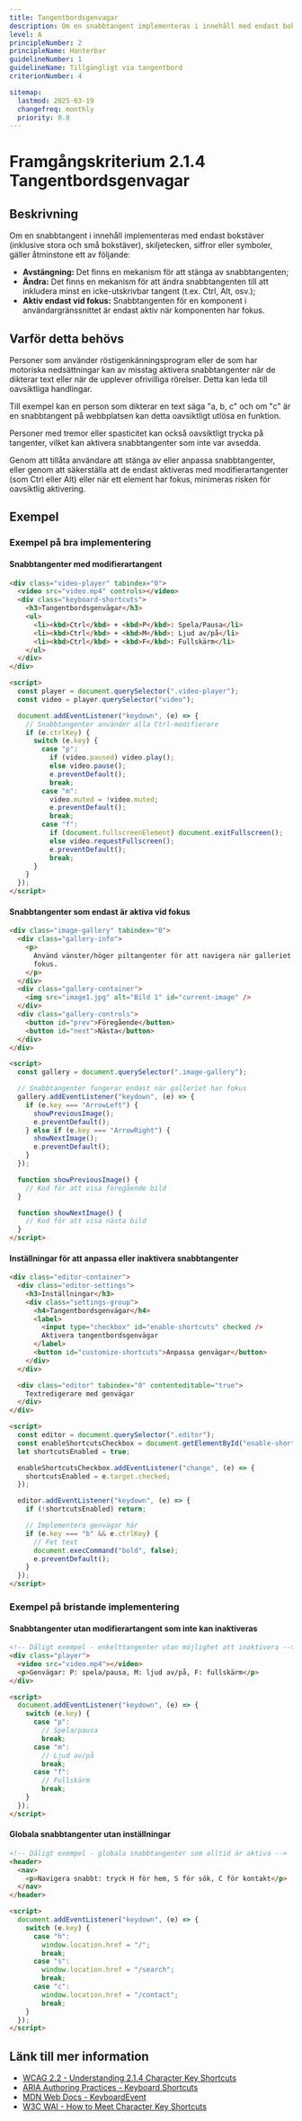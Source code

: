 ```yaml
---
title: Tangentbordsgenvagar
description: Om en snabbtangent implementeras i innehåll med endast bokstäver, skiljetecken, siffror eller symboler finns det ett sätt att stänga av eller ändra snabbtangenten.
level: A
principleNumber: 2
principleName: Hanterbar
guidelineNumber: 1
guidelineName: Tillgängligt via tangentbord
criterionNumber: 4

sitemap:
  lastmod: 2025-03-19
  changefreq: monthly
  priority: 0.8
---
```


# Framgångskriterium 2.1.4 Tangentbordsgenvagar

## Beskrivning

Om en snabbtangent i innehåll implementeras med endast bokstäver (inklusive stora och små bokstäver), skiljetecken, siffror eller symboler, gäller åtminstone ett av följande:

- **Avstängning:** Det finns en mekanism för att stänga av snabbtangenten;
- **Ändra:** Det finns en mekanism för att ändra snabbtangenten till att inkludera minst en icke-utskrivbar tangent (t.ex. Ctrl, Alt, osv.);
- **Aktiv endast vid fokus:** Snabbtangenten för en komponent i användargränssnittet är endast aktiv när komponenten har fokus.

## Varför detta behövs

Personer som använder röstigenkänningsprogram eller de som har motoriska nedsättningar kan av misstag aktivera snabbtangenter när de dikterar text eller när de upplever ofrivilliga rörelser. Detta kan leda till oavsiktliga handlingar.

Till exempel kan en person som dikterar en text säga "a, b, c" och om "c" är en snabbtangent på webbplatsen kan detta oavsiktligt utlösa en funktion.

Personer med tremor eller spasticitet kan också oavsiktligt trycka på tangenter, vilket kan aktivera snabbtangenter som inte var avsedda.

Genom att tillåta användare att stänga av eller anpassa snabbtangenter, eller genom att säkerställa att de endast aktiveras med modifierartangenter (som Ctrl eller Alt) eller när ett element har fokus, minimeras risken för oavsiktlig aktivering.

## Exempel

### Exempel på bra implementering

#### Snabbtangenter med modifierartangent

```html
<div class="video-player" tabindex="0">
  <video src="video.mp4" controls></video>
  <div class="keyboard-shortcuts">
    <h3>Tangentbordsgenvägar</h3>
    <ul>
      <li><kbd>Ctrl</kbd> + <kbd>P</kbd>: Spela/Pausa</li>
      <li><kbd>Ctrl</kbd> + <kbd>M</kbd>: Ljud av/på</li>
      <li><kbd>Ctrl</kbd> + <kbd>F</kbd>: Fullskärm</li>
    </ul>
  </div>
</div>

<script>
  const player = document.querySelector(".video-player");
  const video = player.querySelector("video");

  document.addEventListener("keydown", (e) => {
    // Snabbtangenter använder alla Ctrl-modifierare
    if (e.ctrlKey) {
      switch (e.key) {
        case "p":
          if (video.paused) video.play();
          else video.pause();
          e.preventDefault();
          break;
        case "m":
          video.muted = !video.muted;
          e.preventDefault();
          break;
        case "f":
          if (document.fullscreenElement) document.exitFullscreen();
          else video.requestFullscreen();
          e.preventDefault();
          break;
      }
    }
  });
</script>
```

#### Snabbtangenter som endast är aktiva vid fokus

```html
<div class="image-gallery" tabindex="0">
  <div class="gallery-info">
    <p>
      Använd vänster/höger piltangenter för att navigera när galleriet har
      fokus.
    </p>
  </div>
  <div class="gallery-container">
    <img src="image1.jpg" alt="Bild 1" id="current-image" />
  </div>
  <div class="gallery-controls">
    <button id="prev">Föregående</button>
    <button id="next">Nästa</button>
  </div>
</div>

<script>
  const gallery = document.querySelector(".image-gallery");

  // Snabbtangenter fungerar endast när galleriet har fokus
  gallery.addEventListener("keydown", (e) => {
    if (e.key === "ArrowLeft") {
      showPreviousImage();
      e.preventDefault();
    } else if (e.key === "ArrowRight") {
      showNextImage();
      e.preventDefault();
    }
  });

  function showPreviousImage() {
    // Kod för att visa föregående bild
  }

  function showNextImage() {
    // Kod för att visa nästa bild
  }
</script>
```

#### Inställningar för att anpassa eller inaktivera snabbtangenter

```html
<div class="editor-container">
  <div class="editor-settings">
    <h3>Inställningar</h3>
    <div class="settings-group">
      <h4>Tangentbordsgenvägar</h4>
      <label>
        <input type="checkbox" id="enable-shortcuts" checked />
        Aktivera tangentbordsgenvägar
      </label>
      <button id="customize-shortcuts">Anpassa genvägar</button>
    </div>
  </div>

  <div class="editor" tabindex="0" contenteditable="true">
    Textredigerare med genvägar
  </div>
</div>

<script>
  const editor = document.querySelector(".editor");
  const enableShortcutsCheckbox = document.getElementById("enable-shortcuts");
  let shortcutsEnabled = true;

  enableShortcutsCheckbox.addEventListener("change", (e) => {
    shortcutsEnabled = e.target.checked;
  });

  editor.addEventListener("keydown", (e) => {
    if (!shortcutsEnabled) return;

    // Implementera genvägar här
    if (e.key === "b" && e.ctrlKey) {
      // Fet text
      document.execCommand("bold", false);
      e.preventDefault();
    }
  });
</script>
```

### Exempel på bristande implementering

#### Snabbtangenter utan modifierartangent som inte kan inaktiveras

```html
<!-- Dåligt exempel - enkelttangenter utan möjlighet att inaktivera -->
<div class="player">
  <video src="video.mp4"></video>
  <p>Genvägar: P: spela/pausa, M: ljud av/på, F: fullskärm</p>
</div>

<script>
  document.addEventListener("keydown", (e) => {
    switch (e.key) {
      case "p":
        // Spela/pausa
        break;
      case "m":
        // Ljud av/på
        break;
      case "f":
        // Fullskärm
        break;
    }
  });
</script>
```

#### Globala snabbtangenter utan inställningar

```html
<!-- Dåligt exempel - globala snabbtangenter som alltid är aktiva -->
<header>
  <nav>
    <p>Navigera snabbt: tryck H för hem, S för sök, C för kontakt</p>
  </nav>
</header>

<script>
  document.addEventListener("keydown", (e) => {
    switch (e.key) {
      case "h":
        window.location.href = "/";
        break;
      case "s":
        window.location.href = "/search";
        break;
      case "c":
        window.location.href = "/contact";
        break;
    }
  });
</script>
```

## Länk till mer information

- [WCAG 2.2 - Understanding 2.1.4 Character Key Shortcuts](https://www.w3.org/WAI/WCAG22/Understanding/character-key-shortcuts.html)
- [ARIA Authoring Practices - Keyboard Shortcuts](https://www.w3.org/TR/wai-aria-practices/#keyboard)
- [MDN Web Docs - KeyboardEvent](https://developer.mozilla.org/en-US/docs/Web/API/KeyboardEvent)
- [W3C WAI - How to Meet Character Key Shortcuts](https://www.w3.org/WAI/WCAG21/quickref/#character-key-shortcuts)
